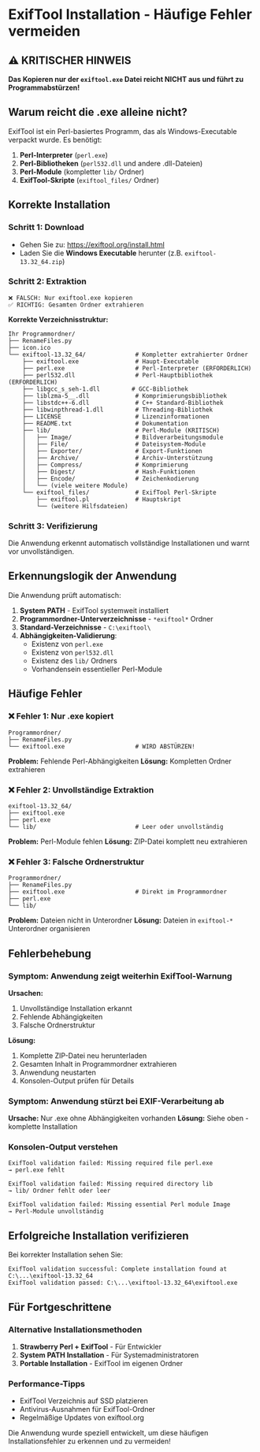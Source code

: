 # ExifTool Installation - Häufige Fehler vermeiden

## ⚠️ KRITISCHER HINWEIS

**Das Kopieren nur der `exiftool.exe` Datei reicht NICHT aus und führt zu Programmabstürzen!**

## Warum reicht die .exe alleine nicht?

ExifTool ist ein Perl-basiertes Programm, das als Windows-Executable verpackt wurde. Es benötigt:

1. **Perl-Interpreter** (`perl.exe`)
2. **Perl-Bibliotheken** (`perl532.dll` und andere .dll-Dateien)
3. **Perl-Module** (kompletter `lib/` Ordner)
4. **ExifTool-Skripte** (`exiftool_files/` Ordner)

## Korrekte Installation

### Schritt 1: Download
- Gehen Sie zu: https://exiftool.org/install.html
- Laden Sie die **Windows Executable** herunter (z.B. `exiftool-13.32_64.zip`)

### Schritt 2: Extraktion
```
❌ FALSCH: Nur exiftool.exe kopieren
✅ RICHTIG: Gesamten Ordner extrahieren
```

**Korrekte Verzeichnisstruktur:**
```
Ihr Programmordner/
├── RenameFiles.py
├── icon.ico
└── exiftool-13.32_64/              # Kompletter extrahierter Ordner
    ├── exiftool.exe                # Haupt-Executable
    ├── perl.exe                    # Perl-Interpreter (ERFORDERLICH)
    ├── perl532.dll                 # Perl-Hauptbibliothek (ERFORDERLICH)
    ├── libgcc_s_seh-1.dll         # GCC-Bibliothek
    ├── liblzma-5__.dll             # Komprimierungsbibliothek
    ├── libstdc++-6.dll             # C++ Standard-Bibliothek
    ├── libwinpthread-1.dll         # Threading-Bibliothek
    ├── LICENSE                     # Lizenzinformationen
    ├── README.txt                  # Dokumentation
    ├── lib/                        # Perl-Module (KRITISCH)
    │   ├── Image/                  # Bildverarbeitungsmodule
    │   ├── File/                   # Dateisystem-Module
    │   ├── Exporter/               # Export-Funktionen
    │   ├── Archive/                # Archiv-Unterstützung
    │   ├── Compress/               # Komprimierung
    │   ├── Digest/                 # Hash-Funktionen
    │   ├── Encode/                 # Zeichenkodierung
    │   └── (viele weitere Module)
    └── exiftool_files/             # ExifTool Perl-Skripte
        ├── exiftool.pl             # Hauptskript
        └── (weitere Hilfsdateien)
```

### Schritt 3: Verifizierung
Die Anwendung erkennt automatisch vollständige Installationen und warnt vor unvollständigen.

## Erkennungslogik der Anwendung

Die Anwendung prüft automatisch:

1. **System PATH** - ExifTool systemweit installiert
2. **Programmordner-Unterverzeichnisse** - `*exiftool*` Ordner
3. **Standard-Verzeichnisse** - `C:\exiftool\`
4. **Abhängigkeiten-Validierung**:
   - Existenz von `perl.exe`
   - Existenz von `perl532.dll`
   - Existenz des `lib/` Ordners
   - Vorhandensein essentieller Perl-Module

## Häufige Fehler

### ❌ Fehler 1: Nur .exe kopiert
```
Programmordner/
├── RenameFiles.py
└── exiftool.exe                    # WIRD ABSTÜRZEN!
```
**Problem:** Fehlende Perl-Abhängigkeiten
**Lösung:** Kompletten Ordner extrahieren

### ❌ Fehler 2: Unvollständige Extraktion
```
exiftool-13.32_64/
├── exiftool.exe
├── perl.exe
└── lib/                            # Leer oder unvollständig
```
**Problem:** Perl-Module fehlen
**Lösung:** ZIP-Datei komplett neu extrahieren

### ❌ Fehler 3: Falsche Ordnerstruktur
```
Programmordner/
├── RenameFiles.py
├── exiftool.exe                    # Direkt im Programmordner
├── perl.exe
└── lib/
```
**Problem:** Dateien nicht in Unterordner
**Lösung:** Dateien in `exiftool-*` Unterordner organisieren

## Fehlerbehebung

### Symptom: Anwendung zeigt weiterhin ExifTool-Warnung
**Ursachen:**
1. Unvollständige Installation erkannt
2. Fehlende Abhängigkeiten
3. Falsche Ordnerstruktur

**Lösung:**
1. Komplette ZIP-Datei neu herunterladen
2. Gesamten Inhalt in Programmordner extrahieren
3. Anwendung neustarten
4. Konsolen-Output prüfen für Details

### Symptom: Anwendung stürzt bei EXIF-Verarbeitung ab
**Ursache:** Nur .exe ohne Abhängigkeiten vorhanden
**Lösung:** Siehe oben - komplette Installation

### Konsolen-Output verstehen
```
ExifTool validation failed: Missing required file perl.exe
→ perl.exe fehlt

ExifTool validation failed: Missing required directory lib
→ lib/ Ordner fehlt oder leer

ExifTool validation failed: Missing essential Perl module Image
→ Perl-Module unvollständig
```

## Erfolgreiche Installation verifizieren

Bei korrekter Installation sehen Sie:
```
ExifTool validation successful: Complete installation found at C:\...\exiftool-13.32_64
ExifTool validation passed: C:\...\exiftool-13.32_64\exiftool.exe
```

## Für Fortgeschrittene

### Alternative Installationsmethoden
1. **Strawberry Perl + ExifTool** - Für Entwickler
2. **System PATH Installation** - Für Systemadministratoren
3. **Portable Installation** - ExifTool im eigenen Ordner

### Performance-Tipps
- ExifTool Verzeichnis auf SSD platzieren
- Antivirus-Ausnahmen für ExifTool-Ordner
- Regelmäßige Updates von exiftool.org

Die Anwendung wurde speziell entwickelt, um diese häufigen Installationsfehler zu erkennen und zu vermeiden!
